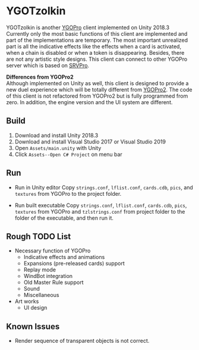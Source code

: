 # YGOTzolkin

YGOTzolkin is another [YGOPro](https://github.com/Fluorohydride/ygopro) client implemented on Unity 2018.3  
Currently only the most basic functions of this client are implemented and part of the implementations are temporary. The most important unrealized part is all the indicative effects like the effects when a card is activated, when a chain is disabled or when a token is disappearing. Besides, there are not any artistic style designs. This client can connect to other YGOPro server which is based on [SRVPro](https://github.com/moecube/srvpro).  

__Differences from YGOPro2__  
Although implemented on Unity as well, this client is designed to provide a new duel experience which will be totally different from [YGOPro2](https://github.com/lllyasviel/YGOProUnity_V2). The code of this client is not refactored from YGOPro2 but is fully programmed from zero. In addition, the engine version and the UI system are different.  

## Build

1. Download and install Unity 2018.3
2. Download and install Visual Studio 2017 or Visual Studio 2019
3. Open ```Assets/main.unity``` with Unity
4. Click ```Assets--Open C# Project``` on menu bar

## Run

* Run in Unity editor
Copy ```strings.conf```, ```lflist.conf```, ```cards.cdb```, ```pics```, and ```textures``` from YGOPro to the project folder.

* Run built executable
Copy ```strings.conf```, ```lflist.conf```, ```cards.cdb```, ```pics```, ```textures``` from YGOPro and ```tzlstrings.conf``` from project folder to the folder of the executable, and then run it.

## Rough TODO List

* Necessary function of YGOPro
  * Indicative effects and animations
  * Expansions (pre-released cards) support
  * Replay mode
  * WindBot integration
  * Old Master Rule support
  * Sound
  * Miscellaneous
* Art works
  * UI design

## Known Issues

* Render sequence of transparent objects is not correct.
